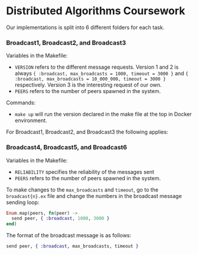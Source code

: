 # Distributed Algorithms Coursework

Our implementations is split into 6 different folders for each task.

### Broadcast1, Broadcast2, and Broadcast3
Variables in the Makefile:
- `VERSION` refers to the different message requests. Version 1 and 2 is always `{ :broadcast, max_broadcasts = 1000, timeout = 3000 }` and `{ :broadcast, max_broadcasts = 10_000_000, timeout = 3000 }` respectively. Version 3 is the interesting request of our own.
- `PEERS` refers to the number of peers spawned in the system.

Commands:
- `make up` will run the version declared in the make file at the top in Docker environment.

For Broadcast1, Broadcast2, and Broadcast3 the following applies:

### Broadcast4, Broadcast5, and Broadcast6

Variables in the Makefile:
- `RELIABILITY` specifies the reliability of the messages sent
- `PEERS` refers to the number of peers spawned in the system.

To make changes to the `max_broadcasts` and `timeout`, go to the `broadcast{n}.ex` file and change the numbers in the broadcast message sending loop:

```elixir
Enum.map(peers, fn(peer) ->
  send peer, { :broadcast, 1000, 3000 }
end)
```

The format of the broadcast message is as follows:

```elixir
send peer, { :broadcast, max_broadcasts, timeout }
```

